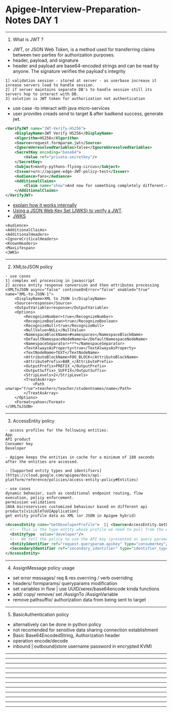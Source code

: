 # Apigee-Interview-Preparation-Notes DAY 1
---
1. What is JWT ?
- JWT, or JSON Web Token, is a method used for transferring claims between two parties for authorization purposes.
- header, payload, and signature
- header and payload are base64-encoded strings and can be read by anyone. The signature verifies the payload's integrity
```
1] validation session - stored at server - as userbase increase it inrease servers load to handle session.
2] if server maintains separate DB's to handle session still its servers hop to interact with DB.
3] solution is JWT token for authorization not authentication
```
- use case -to interact with java micro-services
- user provides creads send to target & after badkend success,  generate jwt.

```xml
<VerifyJWT name="JWT-Verify-HS256">
    <DisplayName>JWT Verify HS256</DisplayName>
    <Algorithm>HS256</Algorithm>
    <Source>request.formparam.jwt</Source>
    <IgnoreUnresolvedVariables>false</IgnoreUnresolvedVariables>
    <SecretKey encoding="base64">
        <Value ref="private.secretkey"/>
    </SecretKey>
    <Subject>monty-pythons-flying-circus</Subject>
    <Issuer>urn://apigee-edge-JWT-policy-test</Issuer>
    <Audience>fans</Audience>
    <AdditionalClaims>
        <Claim name="show">And now for something completely different.</Claim>
    </AdditionalClaims>
</VerifyJWT>
```
- [explain how it works  internally](https://www.youtube.com/watch?v=p_sDlCyzUFU)
- [Using a JSON Web Key Set (JWKS) to verify a JWT](https://cloud.google.com/apigee/docs/api-platform/reference/policies/jwt-policies-overview#usingajsonwebkeysetjwkstoverifyajwt).
- [JWKS](https://datatracker.ietf.org/doc/html/rfc7517)

```
<Audience>
<AdditionalClaims>
<AdditionalHeaders>
<IgnoreCriticalHeaders>
<KnownHeaders>
<MaxLifespan>
<JWKS>
```
---
2. XMLtoJSON policy 
```
- use cases 
1] complex xml processing in javascript 
2] access entity response conversion and then attributes processing
<XMLToJSON async="false" continueOnError="false" enabled="true" name="XML-to-JSON-1">
    <DisplayName>XML to JSON 1</DisplayName>
    <Source>response</Source>
    <OutputVariable>response</OutputVariable>
    <Options>
        <RecognizeNumber>true</RecognizeNumber>
        <RecognizeBoolean>true</RecognizeBoolean>
        <RecognizeNull>true</RecognizeNull>
        <NullValue>NULL</NullValue>
        <NamespaceBlockName>#namespaces</NamespaceBlockName>
        <DefaultNamespaceNodeName>&</DefaultNamespaceNodeName>
        <NamespaceSeparator>***</NamespaceSeparator>
        <TextAlwaysAsProperty>true</TextAlwaysAsProperty>
        <TextNodeName>TEXT</TextNodeName>
        <AttributeBlockName>FOO_BLOCK</AttributeBlockName>
        <AttributePrefix>BAR_</AttributePrefix>
        <OutputPrefix>PREFIX_</OutputPrefix>
        <OutputSuffix>_SUFFIX</OutputSuffix>
        <StripLevels>2</StripLevels>
        <TreatAsArray>
            <Path unwrap="true">teachers/teacher/studentnames/name</Path>
        </TreatAsArray>
    </Options>
    <Format>yahoo</Format>
</XMLToJSON>
```
---
3. AccessEntity policy 
```
- access profiles for the following entities:
App
API product
Consumer key
Developer

- Apigee keeps the entities in cache for a minimum of 180 seconds after the entities are accessed.

- [Supported entity types and identifiers](https://cloud.google.com/apigee/docs/api-platform/reference/policies/access-entity-policy#Entities)

- use cases
dynamic behavior, such as conditional endpoint routing, flow execution, policy enforcement.
permission validations 
JAVA microservices customized behaviour based on different api products[visibleToUIApplication]
get entity profile data as XML (or JSON in Apigee hybrid)
```
```xml
<AccessEntity name="GetDeveloperProfile">  || <Source>AccessEntity.GetDeveloperProfile</Source>--> extract var source
  <!-- This is the type entity whose profile we need to pull from the Apigee datastore. -->
  <EntityType  value="developer"/>
  <!-- We tell the policy to use the API key (presented as query parameter) to identify the developer. -->
  <EntityIdentifier ref="request.queryparam.apikey" type="consumerkey"/> 
  <SecondaryIdentifier ref="secondary_identifier" type="identifier_type"/>
</AccessEntity>
```
---
4. AssignMessage policy usage 
- set error messages/ req & res overrring / verb overriding
- headers/ formparams/ queryparams modification
- set variables in flow | use UUID/xerex/base64encode kinda functions
- add/ copy/ remove/ set /AssignTo /AssignVariable
- remove pathsuffix/ authorization data from being sent to target
---
5. BasicAuthentication policy
- alternatively can be done in python policy
- not recomended for sensitive data sharing connection establishment
- Basic Base64EncodedString, Authorization header
- operation encode/decode
- inbound | outbound(store username password in encrypted KVM)
---
---
---
---
---
---
---
---
---
---
---
---

